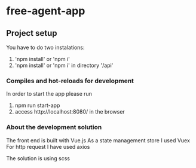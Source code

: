 # free-agent-app

## Project setup
You have to do two instalations:

1. 'npm install' or 'npm i'
2. 'npm install' or 'npm i' in directory  '/api'

### Compiles and hot-reloads for development
In order to start the app please run

1.  npm run start-app
2.  access http://localhost:8080/ in the browser

### About the development solution
The front end is built with Vue.js
As a state management store I used Vuex
For http request I have used axios

The solution is using scss